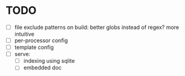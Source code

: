 # TODO

- [ ] file exclude patterns on build: better globs instead of regex?
  more intuitive
- [ ] per-processor config
- [ ] template config
- [ ] serve:
  - [ ] indexing using sqlite
  - [ ] embedded doc